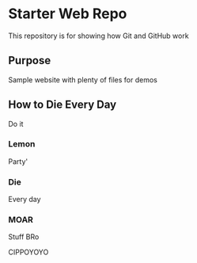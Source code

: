 # Starter Web Repo

This repository is for showing how Git and GitHub work

## Purpose

Sample website with plenty of files for demos

## How to Die Every Day
Do it

### Lemon
Party'

### Die
Every day

### MOAR
Stuff BRo

CIPPOYOYO